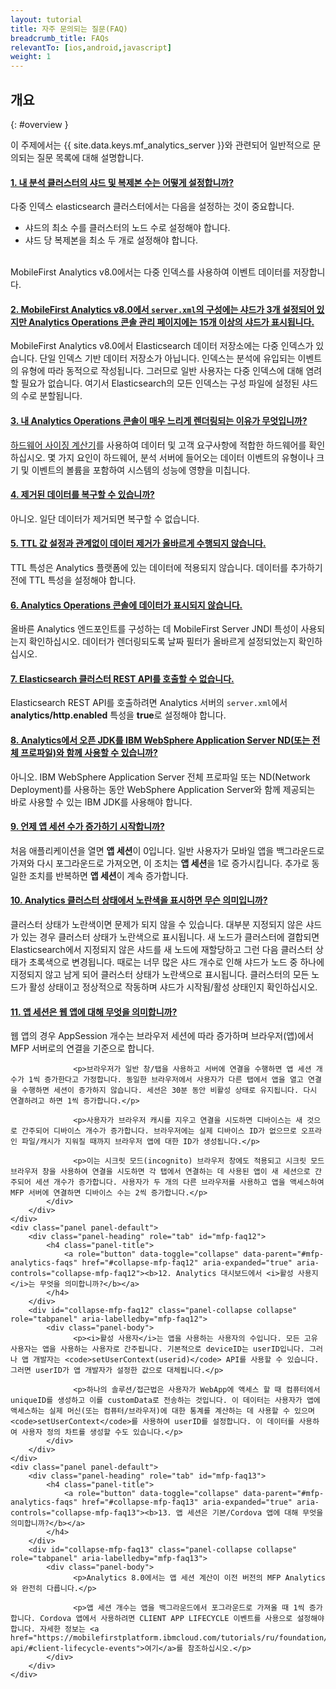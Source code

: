 ```yaml
---
layout: tutorial
title: 자주 문의되는 질문(FAQ)
breadcrumb_title: FAQs
relevantTo: [ios,android,javascript]
weight: 1
---
```

<!-- NLS_CHARSET=UTF-8 -->
## 개요
{: #overview }

이 주제에서는 {{ site.data.keys.mf_analytics_server }}와 관련되어 일반적으로 문의되는 질문 목록에 대해 설명합니다.

<div class="panel-group accordion" id="mfp-analytics-faqs" role="tablist">
    <div class="panel panel-default">
        <div class="panel-heading" role="tab" id="mfp-faq1">
            <h4 class="panel-title">
                <a role="button" data-toggle="collapse" data-parent="#mfp-analytics-faqs" href="#collapse-mfp-faq1" aria-expanded="true" aria-controls="collapse-mfp-faq1"><b>1.	내 분석 클러스터의 샤드 및 복제본 수는 어떻게 설정합니까?</b></a>
            </h4>
        </div>
        <div id="collapse-mfp-faq1" class="panel-collapse collapse" role="tabpanel" aria-labelledby="mfp-faq1">
            <div class="panel-body">
              <p>다중 인덱스 elasticsearch 클러스터에서는 다음을 설정하는 것이 중요합니다.
                <ul><li>샤드의 최소 수를 클러스터의 노드 수로 설정해야 합니다.</li><li>샤드 당 복제본을 최소 두 개로 설정해야 합니다.</li></ul><br/>MobileFirst Analytics v8.0에서는 다중 인덱스를 사용하여 이벤트 데이터를 저장합니다.</p>
         </div>
        </div>      
    </div>
    <div class="panel panel-default">
        <div class="panel-heading" role="tab" id="mfp-faq2">
            <h4 class="panel-title">
                <a role="button" data-toggle="collapse" data-parent="#mfp-analytics-faqs" href="#collapse-mfp-faq2" aria-expanded="true" aria-controls="collapse-mfp-faq2"><b>2. MobileFirst Analytics v8.0에서 <code>server.xml</code>의 구성에는 샤드가 3개 설정되어 있지만 Analytics Operations 콘솔 관리 페이지에는 15개 이상의 샤드가 표시됩니다.</b></a>
            </h4>
        </div>
        <div id="collapse-mfp-faq2" class="panel-collapse collapse" role="tabpanel" aria-labelledby="mfp-faq2">
            <div class="panel-body">
                  <p>MobileFirst Analytics v8.0에서 Elasticsearch 데이터 저장소에는 다중 인덱스가 있습니다. 단일 인덱스 기반 데이터 저장소가 아닙니다. 인덱스는 분석에 유입되는 이벤트의 유형에 따라 동적으로 작성됩니다. 그러므로 일반 사용자는 다중 인덱스에 대해 염려할 필요가 없습니다. 여기서 Elasticsearch의 모든 인덱스는 구성 파일에 설정된 샤드의 수로 분할됩니다.</p>
            </div>
        </div>      
    </div>
    <div class="panel panel-default">
        <div class="panel-heading" role="tab" id="mfp-faq3">
            <h4 class="panel-title">
                <a role="button" data-toggle="collapse" data-parent="#mfp-analytics-faqs" href="#collapse-mfp-faq3" aria-expanded="true" aria-controls="collapse-mfp-faq3"><b>3. 내 Analytics Operations 콘솔이 매우 느리게 렌더링되는 이유가 무엇입니까?</b></a>
            </h4>
        </div>
        <div id="collapse-mfp-faq3" class="panel-collapse collapse" role="tabpanel" aria-labelledby="mfp-faq3">
            <div class="panel-body">
                  <p><a href="https://mobilefirstplatform.ibmcloud.com/learn-more/scalability-and-hardware-sizing-8-0/">하드웨어 사이징 계산기</a>를 사용하여 데이터 및 고객 요구사항에 적합한 하드웨어를 확인하십시오. 몇 가지 요인이 하드웨어, 분석 서버에 들어오는 데이터 이벤트의 유형이나 크기 및 이벤트의 볼륨을 포함하여 시스템의 성능에 영향을 미칩니다.</p>
            </div>
        </div>      
    </div>
    <div class="panel panel-default">
        <div class="panel-heading" role="tab" id="mfp-faq4">
            <h4 class="panel-title">
                <a role="button" data-toggle="collapse" data-parent="#mfp-analytics-faqs" href="#collapse-mfp-faq4" aria-expanded="true" aria-controls="collapse-mfp-faq4"><b>4. 제거된 데이터를 복구할 수 있습니까?</b></a>
            </h4>
        </div>
        <div id="collapse-mfp-faq4" class="panel-collapse collapse" role="tabpanel" aria-labelledby="mfp-faq4">
            <div class="panel-body">
                <p>아니오. 일단 데이터가 제거되면 복구할 수 없습니다.</p>
            </div>
        </div>      
    </div>
    <div class="panel panel-default">
        <div class="panel-heading" role="tab" id="mfp-faq5">
            <h4 class="panel-title">
                <a role="button" data-toggle="collapse" data-parent="#mfp-analytics-faqs" href="#collapse-mfp-faq5" aria-expanded="true" aria-controls="collapse-mfp-faq5"><b>5. TTL 값 설정과 관계없이 데이터 제거가 올바르게 수행되지 않습니다.</b></a>
            </h4>
        </div>
        <div id="collapse-mfp-faq5" class="panel-collapse collapse" role="tabpanel" aria-labelledby="mfp-faq5">
            <div class="panel-body">
                <p>TTL 특성은 Analytics 플랫폼에 있는 데이터에 적용되지 않습니다. 데이터를 추가하기 전에 TTL 특성을 설정해야 합니다.</p>
            </div>
        </div>      
    </div>
    <div class="panel panel-default">
        <div class="panel-heading" role="tab" id="mfp-faq6">
            <h4 class="panel-title">
                <a role="button" data-toggle="collapse" data-parent="#mfp-analytics-faqs" href="#collapse-mfp-faq6" aria-expanded="true" aria-controls="collapse-mfp-faq6"><b>6. Analytics Operations 콘솔에 데이터가 표시되지 않습니다.</b></a>
            </h4>
        </div>
        <div id="collapse-mfp-faq6" class="panel-collapse collapse" role="tabpanel" aria-labelledby="mfp-faq6">
            <div class="panel-body">
              <p>올바른 Analytics 엔드포인트를 구성하는 데 MobileFirst Server JNDI 특성이 사용되는지 확인하십시오. 데이터가 렌더링되도록 날짜 필터가 올바르게 설정되었는지 확인하십시오.</p>
            </div>
        </div>      
    </div>
    <div class="panel panel-default">
        <div class="panel-heading" role="tab" id="mfp-faq7">
            <h4 class="panel-title">
                <a role="button" data-toggle="collapse" data-parent="#mfp-analytics-faqs" href="#collapse-mfp-faq7" aria-expanded="true" aria-controls="collapse-mfp-faq7"><b>7. Elasticsearch 클러스터 REST API를 호출할 수 없습니다.</b></a>
            </h4>
        </div>
        <div id="collapse-mfp-faq7" class="panel-collapse collapse" role="tabpanel" aria-labelledby="mfp-faq7">
            <div class="panel-body">
                  <p>Elasticsearch REST API를 호출하려면 Analytics 서버의 <code>server.xml</code>에서 <b>analytics/http.enabled</b> 특성을 <b>true</b>로 설정해야 합니다.</p>
            </div>
        </div>      
    </div>
    <div class="panel panel-default">
        <div class="panel-heading" role="tab" id="mfp-faq8">
            <h4 class="panel-title">
                <a role="button" data-toggle="collapse" data-parent="#mfp-analytics-faqs" href="#collapse-mfp-faq8" aria-expanded="true" aria-controls="collapse-mfp-faq8"><b>8.	Analytics에서 오픈 JDK를 IBM WebSphere Application Server ND(또는 전체 프로파일)와 함께 사용할 수 있습니까?</b></a>
            </h4>
        </div>
        <div id="collapse-mfp-faq8" class="panel-collapse collapse" role="tabpanel" aria-labelledby="mfp-faq8">
            <div class="panel-body">
                  <p>아니오. IBM WebSphere Application Server 전체 프로파일 또는 ND(Network Deployment)를 사용하는 동안 WebSphere Application Server와 함께 제공되는 바로 사용할 수 있는 IBM JDK를 사용해야 합니다.</p>
            </div>
        </div>      
    </div>
    <div class="panel panel-default">
        <div class="panel-heading" role="tab" id="mfp-faq9">
            <h4 class="panel-title">
                <a role="button" data-toggle="collapse" data-parent="#mfp-analytics-faqs" href="#collapse-mfp-faq9" aria-expanded="true" aria-controls="collapse-mfp-faq9"><b>9.	언제 <b>앱 세션</b> 수가 증가하기 시작합니까?</b></a>
            </h4>
        </div>
        <div id="collapse-mfp-faq9" class="panel-collapse collapse" role="tabpanel" aria-labelledby="mfp-faq9">
            <div class="panel-body">
                  <p>처음 애플리케이션을 열면 <b>앱 세션</b>이 0입니다. 일반 사용자가 모바일 앱을 백그라운드로 가져와 다시 포그라운드로 가져오면, 이 조치는 <b>앱 세션</b>을 1로 증가시킵니다. 추가로 동일한 조치를 반복하면 <b>앱 세션</b>이 계속 증가합니다.</p>
            </div>
        </div>      
    </div>
    <div class="panel panel-default">
        <div class="panel-heading" role="tab" id="mfp-faq10">
            <h4 class="panel-title">
                <a role="button" data-toggle="collapse" data-parent="#mfp-analytics-faqs" href="#collapse-mfp-faq10" aria-expanded="true" aria-controls="collapse-mfp-faq10"><b>10.	Analytics 클러스터 상태에서 노란색을 표시하면 무슨 의미입니까?</b></a>
            </h4>
        </div>
        <div id="collapse-mfp-faq10" class="panel-collapse collapse" role="tabpanel" aria-labelledby="mfp-faq10">
            <div class="panel-body">
                  <p>클러스터 상태가 노란색이면 문제가 되지 않을 수 있습니다. 대부분 지정되지 않은 샤드가 있는 경우 클러스터 상태가 노란색으로 표시됩니다. 새 노드가 클러스터에 결합되면 Elasticsearch에서 지정되지 않은 샤드를 새 노드에 재할당하고 그런 다음 클러스터 상태가 초록색으로 변경됩니다. 때로는 너무 많은 샤드 개수로 인해 샤드가 노드 중 하나에 지정되지 않고 남게 되어 클러스터 상태가 노란색으로 표시됩니다. 클러스터의 모든 노드가 활성 상태이고 정상적으로 작동하며 샤드가 시작됨/활성 상태인지 확인하십시오.</p>
            </div>
        </div>      
    </div>
    <div class="panel panel-default">
        <div class="panel-heading" role="tab" id="mfp-faq11">
            <h4 class="panel-title">
                <a role="button" data-toggle="collapse" data-parent="#mfp-analytics-faqs" href="#collapse-mfp-faq11" aria-expanded="true" aria-controls="collapse-mfp-faq11"><b>11.	앱 세션은 웹 앱에 대해 무엇을 의미합니까?</b></a>
            </h4>
        </div>
        <div id="collapse-mfp-faq11" class="panel-collapse collapse" role="tabpanel" aria-labelledby="mfp-faq11">
            <div class="panel-body">
                  <p>웹 앱의 경우 AppSession 개수는 브라우저 세션에 따라 증가하며 브라우저(앱)에서 MFP 서버로의 연결을 기준으로 합니다.</p>

                  <p>브라우저가 일반 창/탭을 사용하고 서버에 연결을 수행하면 앱 세션 개수가 1씩 증가한다고 가정합니다. 동일한 브라우저에서 사용자가 다른 탭에서 앱을 열고 연결을 수행하면 세션이 증가하지 않습니다. 세션은 30분 동안 비활성 상태로 유지됩니다. 다시 연결하려고 하면 1씩 증가합니다.</p>

                  <p>사용자가 브라우저 캐시를 지우고 연결을 시도하면 디바이스는 새 것으로 간주되어 디바이스 개수가 증가합니다. 브라우저에는 실제 디바이스 ID가 없으므로 오프라인 파일/캐시가 지워질 때까지 브라우저 앱에 대한 ID가 생성됩니다.</p>

                  <p>이는 시크릿 모드(incognito) 브라우저 창에도 적용되고 시크릿 모드 브라우저 창을 사용하여 연결을 시도하면 각 탭에서 연결하는 데 사용된 앱이 새 세션으로 간주되어 세션 개수가 증가합니다. 사용자가 두 개의 다른 브라우저를 사용하고 앱을 액세스하여 MFP 서버에 연결하면 디바이스 수는 2씩 증가합니다.</p>
            </div>
        </div>      
    </div>
    <div class="panel panel-default">
        <div class="panel-heading" role="tab" id="mfp-faq12">
            <h4 class="panel-title">
                <a role="button" data-toggle="collapse" data-parent="#mfp-analytics-faqs" href="#collapse-mfp-faq12" aria-expanded="true" aria-controls="collapse-mfp-faq12"><b>12.	Analytics 대시보드에서 <i>활성 사용지</i>는 무엇을 의미합니까?</b></a>
            </h4>
        </div>
        <div id="collapse-mfp-faq12" class="panel-collapse collapse" role="tabpanel" aria-labelledby="mfp-faq12">
            <div class="panel-body">
                  <p><i>활성 사용자</i>는 앱을 사용하는 사용자의 수입니다. 모든 고유 사용자는 앱을 사용하는 사용자로 간주됩니다. 기본적으로 deviceID는 userID입니다. 그러나 앱 개발자는 <code>setUserContext(userid)</code> API를 사용할 수 있습니다. 그러면 userID가 앱 개발자가 설정한 값으로 대체됩니다.</p>

                  <p>하나의 솔루션/접근법은 사용자가 WebApp에 액세스 할 때 컴퓨터에서 uniqueID를 생성하고 이를 customData로 전송하는 것입니다. 이 데이터는 사용자가 앱에 액세스하는 실제 머신(또는 컴퓨터/브라우저)에 대한 통계를 계산하는 데 사용할 수 있으며 <code>setUserContext</code>를 사용하여 userID를 설정합니다. 이 데이터를 사용하여 사용자 정의 차트를 생성할 수도 있습니다.</p>
            </div>
        </div>      
    </div>
    <div class="panel panel-default">
        <div class="panel-heading" role="tab" id="mfp-faq13">
            <h4 class="panel-title">
                <a role="button" data-toggle="collapse" data-parent="#mfp-analytics-faqs" href="#collapse-mfp-faq13" aria-expanded="true" aria-controls="collapse-mfp-faq13"><b>13.	앱 세션은 기본/Cordova 앱에 대해 무엇을 의미합니까?</b></a>
            </h4>
        </div>
        <div id="collapse-mfp-faq13" class="panel-collapse collapse" role="tabpanel" aria-labelledby="mfp-faq13">
            <div class="panel-body">
                  <p>Analytics 8.0에서는 앱 세션 계산이 이전 버전의 MFP Analytics와 완전히 다릅니다.</p>

                  <p>앱 세션 개수는 앱을 백그라운드에서 포그라운드로 가져올 때 1씩 증가합니다. Cordova 앱에서 사용하려면 CLIENT APP LIFECYCLE 이벤트를 사용으로 설정해야 합니다. 자세한 정보는 <a href="https://mobilefirstplatform.ibmcloud.com/tutorials/ru/foundation/8.0/analytics/analytics-api/#client-lifecycle-events">여기</a>를 참조하십시오.</p>
            </div>
        </div>      
    </div>
</div>       
